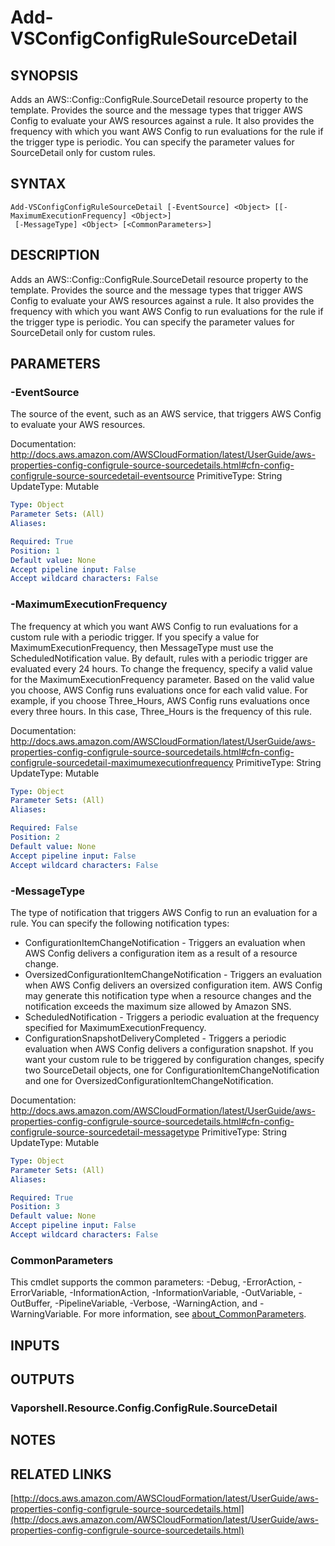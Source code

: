 # Add-VSConfigConfigRuleSourceDetail

## SYNOPSIS
Adds an AWS::Config::ConfigRule.SourceDetail resource property to the template.
Provides the source and the message types that trigger AWS Config to evaluate your AWS resources against a rule.
It also provides the frequency with which you want AWS Config to run evaluations for the rule if the trigger type is periodic.
You can specify the parameter values for SourceDetail only for custom rules.

## SYNTAX

```
Add-VSConfigConfigRuleSourceDetail [-EventSource] <Object> [[-MaximumExecutionFrequency] <Object>]
 [-MessageType] <Object> [<CommonParameters>]
```

## DESCRIPTION
Adds an AWS::Config::ConfigRule.SourceDetail resource property to the template.
Provides the source and the message types that trigger AWS Config to evaluate your AWS resources against a rule.
It also provides the frequency with which you want AWS Config to run evaluations for the rule if the trigger type is periodic.
You can specify the parameter values for SourceDetail only for custom rules.

## PARAMETERS

### -EventSource
The source of the event, such as an AWS service, that triggers AWS Config to evaluate your AWS resources.

Documentation: http://docs.aws.amazon.com/AWSCloudFormation/latest/UserGuide/aws-properties-config-configrule-source-sourcedetails.html#cfn-config-configrule-source-sourcedetail-eventsource
PrimitiveType: String
UpdateType: Mutable

```yaml
Type: Object
Parameter Sets: (All)
Aliases:

Required: True
Position: 1
Default value: None
Accept pipeline input: False
Accept wildcard characters: False
```

### -MaximumExecutionFrequency
The frequency at which you want AWS Config to run evaluations for a custom rule with a periodic trigger.
If you specify a value for MaximumExecutionFrequency, then MessageType must use the ScheduledNotification value.
By default, rules with a periodic trigger are evaluated every 24 hours.
To change the frequency, specify a valid value for the MaximumExecutionFrequency parameter.
Based on the valid value you choose, AWS Config runs evaluations once for each valid value.
For example, if you choose Three_Hours, AWS Config runs evaluations once every three hours.
In this case, Three_Hours is the frequency of this rule.

Documentation: http://docs.aws.amazon.com/AWSCloudFormation/latest/UserGuide/aws-properties-config-configrule-source-sourcedetails.html#cfn-config-configrule-sourcedetail-maximumexecutionfrequency
PrimitiveType: String
UpdateType: Mutable

```yaml
Type: Object
Parameter Sets: (All)
Aliases:

Required: False
Position: 2
Default value: None
Accept pipeline input: False
Accept wildcard characters: False
```

### -MessageType
The type of notification that triggers AWS Config to run an evaluation for a rule.
You can specify the following notification types:
+  ConfigurationItemChangeNotification - Triggers an evaluation when AWS Config delivers a configuration item as a result of a resource change.
+  OversizedConfigurationItemChangeNotification - Triggers an evaluation when AWS Config delivers an oversized configuration item.
AWS Config may generate this notification type when a resource changes and the notification exceeds the maximum size allowed by Amazon SNS.
+  ScheduledNotification - Triggers a periodic evaluation at the frequency specified for MaximumExecutionFrequency.
+  ConfigurationSnapshotDeliveryCompleted - Triggers a periodic evaluation when AWS Config delivers a configuration snapshot.
If you want your custom rule to be triggered by configuration changes, specify two SourceDetail objects, one for ConfigurationItemChangeNotification and one for OversizedConfigurationItemChangeNotification.

Documentation: http://docs.aws.amazon.com/AWSCloudFormation/latest/UserGuide/aws-properties-config-configrule-source-sourcedetails.html#cfn-config-configrule-source-sourcedetail-messagetype
PrimitiveType: String
UpdateType: Mutable

```yaml
Type: Object
Parameter Sets: (All)
Aliases:

Required: True
Position: 3
Default value: None
Accept pipeline input: False
Accept wildcard characters: False
```

### CommonParameters
This cmdlet supports the common parameters: -Debug, -ErrorAction, -ErrorVariable, -InformationAction, -InformationVariable, -OutVariable, -OutBuffer, -PipelineVariable, -Verbose, -WarningAction, and -WarningVariable. For more information, see [about_CommonParameters](http://go.microsoft.com/fwlink/?LinkID=113216).

## INPUTS

## OUTPUTS

### Vaporshell.Resource.Config.ConfigRule.SourceDetail
## NOTES

## RELATED LINKS

[http://docs.aws.amazon.com/AWSCloudFormation/latest/UserGuide/aws-properties-config-configrule-source-sourcedetails.html](http://docs.aws.amazon.com/AWSCloudFormation/latest/UserGuide/aws-properties-config-configrule-source-sourcedetails.html)

